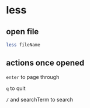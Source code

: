 # less

## open file

```sh
less fileName
```

## actions once opened

`enter` to page through

`q` to quit

`/` and searchTerm to search
